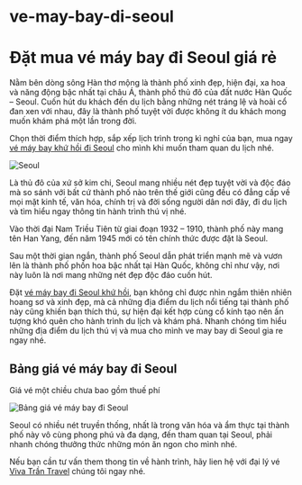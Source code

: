 # ve-may-bay-di-seoul
<h1>Đặt mua vé máy bay đi Seoul giá rẻ</h1>

Nằm bên dòng sông Hàn thơ mộng là thành phố xinh đẹp, hiện đại, xa hoa và năng động bậc nhất tại châu Á, thành phố thủ đô của đất nước Hàn Quốc – Seoul. Cuốn hút du khách đến du lịch bằng những nét tráng lệ và hoài cổ đan xen với nhau, đây là thành phố tuyệt vời được không ít du khách mong muốn khám phá một lần trong đời.

Chọn thời điểm thích hợp, sắp xếp lịch trình trong kì nghỉ của bạn, mua ngay <a href = "http://vivatrantravel.vn/ve-may-bay-di-seoul.html" >vé máy bay khứ hồi đi Seoul</a> cho mình khi muốn tham quan du lịch nhé.

<img src = "https://vemaybayairastana.net/wp-content/uploads/2017/01/ve-may-bay-di-seoul2.jpg" alt = "Seoul" />

Là thủ đô của xứ sở kim chi, Seoul mang nhiều nét đẹp tuyệt vời và độc đáo mà so sánh với bất cứ thành phố nào trên thế giới cũng đều có đẳng cấp về mọi mặt kinh tế, văn hóa, chính trị và đời sống người dân nơi đây, đi du lịch và tìm hiểu ngay thông tin hành trình thú vị nhé.

Vào thời đại Nam Triều Tiên từ giai đoạn 1932 – 1910, thành phố này mang tên Han Yang, đến năm 1945 mới có tên chính thức được đặt là Seoul.

Sau một thời gian ngắn, thành phố Seoul dẫn phát triển mạnh mẽ và vươn lên là thành phố phồn hoa bậc nhất tại Hàn Quốc, không chỉ như vậy, nơi này luôn là nơi mang những nét đẹp độc đáo cuốn hút.

Đặt <a href = "https://vivatrantravel.com/ve-quoc-te/ve-may-bay-di-seoul.html" >vé máy bay đi Seoul khứ hồi</a>, bạn không chỉ được nhìn ngắm thiên nhiên hoang sơ và xinh đẹp, mà cả những địa điểm du lịch nổi tiếng tại thành phố này cũng khiến bạn thích thú, sự hiện đại kết hợp cùng cổ kính tạo nên ấn tượng khó quên cho hành trình du lịch và khám phá.
Nhanh chóng tìm hiểu những địa điểm du lịch thú vị và mua cho mình ve may bay di Seoul gia re ngay nhé.

<h2>Bảng giá vé máy bay đi Seoul</h2>

Giá vé một chiều chưa bao gồm thuế phí

<img src = "https://vemaybayairastana.net/wp-content/uploads/2017/01/ve-may-bay-di-seoul2.jpg" alt = "Bảng giá vé máy bay đi Seoul" />

Seoul có nhiều nét truyền thống, nhất là trong văn hóa và ẩm thực tại thành phố này vô cùng phong phú và đa dạng, đến tham quan tại Seoul, phải nhanh chóng thưởng thức những món ăn ngon cho mình nhé.

Nếu bạn cần tư vấn them thong tin về hành trình, hãy lien hệ với đại lý vé <a href = "https://vivatrantravel.com/" >Viva Trần Travel</a> chúng tôi ngay nhé.

